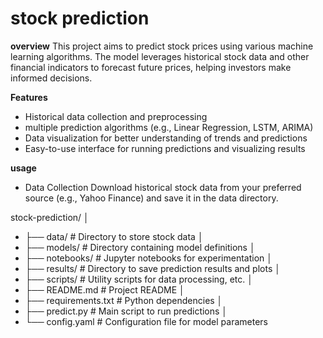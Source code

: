 
# stock prediction
**overview**
This project aims to predict stock prices using various machine learning algorithms. The model leverages historical stock data and other financial indicators to forecast future prices, helping investors make informed decisions.

**Features** 
* Historical data collection and preprocessing 
* multiple prediction algorithms (e.g., Linear Regression, LSTM, ARIMA)
* Data visualization for better understanding of trends and predictions
* Easy-to-use interface for running predictions and visualizing results

**usage**
* Data Collection Download historical stock data from your preferred source (e.g., Yahoo Finance) and save it in the data directory.

stock-prediction/ │
* ├── data/ # Directory to store stock data
│ 
* ├── models/ # Directory containing model definitions
│ 
* ├── notebooks/ # Jupyter notebooks for experimentation 
│
* ├── results/ # Directory to save prediction results and plots
│
* ├── scripts/ # Utility scripts for data processing, etc. 
│
* ├── README.md # Project README
│
* ├── requirements.txt # Python dependencies
│
* ├── predict.py # Main script to run predictions 
│
* └── config.yaml # Configuration file for model parameters
